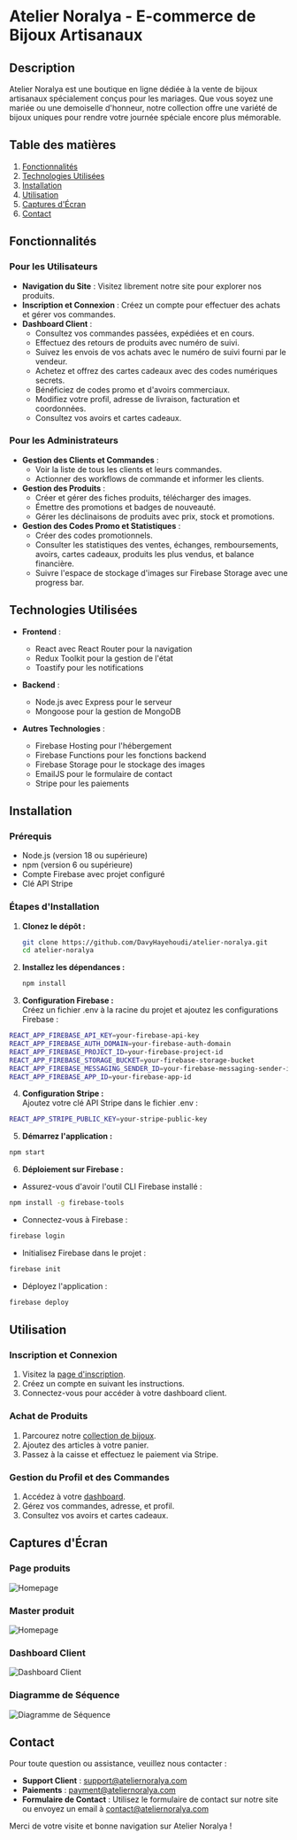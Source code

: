 # Atelier Noralya - E-commerce de Bijoux Artisanaux

## Description

Atelier Noralya est une boutique en ligne dédiée à la vente de bijoux artisanaux spécialement conçus pour les mariages. Que vous soyez une mariée ou une demoiselle d'honneur, notre collection offre une variété de bijoux uniques pour rendre votre journée spéciale encore plus mémorable.

## Table des matières

1. [Fonctionnalités](#fonctionnalités)
2. [Technologies Utilisées](#technologies-utilisées)
3. [Installation](#installation)
4. [Utilisation](#utilisation)
5. [Captures d'Écran](#captures-décran)
6. [Contact](#contact)

## Fonctionnalités

### Pour les Utilisateurs

- **Navigation du Site** : Visitez librement notre site pour explorer nos produits.
- **Inscription et Connexion** : Créez un compte pour effectuer des achats et gérer vos commandes.
- **Dashboard Client** :
  - Consultez vos commandes passées, expédiées et en cours.
  - Effectuez des retours de produits avec numéro de suivi.
  - Suivez les envois de vos achats avec le numéro de suivi fourni par le vendeur.
  - Achetez et offrez des cartes cadeaux avec des codes numériques secrets.
  - Bénéficiez de codes promo et d'avoirs commerciaux.
  - Modifiez votre profil, adresse de livraison, facturation et coordonnées.
  - Consultez vos avoirs et cartes cadeaux.

### Pour les Administrateurs

- **Gestion des Clients et Commandes** :
  - Voir la liste de tous les clients et leurs commandes.
  - Actionner des workflows de commande et informer les clients.
- **Gestion des Produits** :
  - Créer et gérer des fiches produits, télécharger des images.
  - Émettre des promotions et badges de nouveauté.
  - Gérer les déclinaisons de produits avec prix, stock et promotions.
- **Gestion des Codes Promo et Statistiques** :
  - Créer des codes promotionnels.
  - Consulter les statistiques des ventes, échanges, remboursements, avoirs, cartes cadeaux, produits les plus vendus, et balance financière.
  - Suivre l'espace de stockage d'images sur Firebase Storage avec une progress bar.

## Technologies Utilisées

- **Frontend** :
  - React avec React Router pour la navigation
  - Redux Toolkit pour la gestion de l'état
  - Toastify pour les notifications

- **Backend** :
  - Node.js avec Express pour le serveur
  - Mongoose pour la gestion de MongoDB

- **Autres Technologies** :
  - Firebase Hosting pour l'hébergement
  - Firebase Functions pour les fonctions backend
  - Firebase Storage pour le stockage des images
  - EmailJS pour le formulaire de contact
  - Stripe pour les paiements

## Installation

### Prérequis

- Node.js (version 18 ou supérieure)
- npm (version 6 ou supérieure)
- Compte Firebase avec projet configuré
- Clé API Stripe

### Étapes d'Installation

1. **Clonez le dépôt :**
   ```bash
   git clone https://github.com/DavyHayehoudi/atelier-noralya.git
   cd atelier-noralya

2. **Installez les dépendances :**
   ```bash
   npm install
3. **Configuration Firebase :**  
Créez un fichier .env à la racine du projet et ajoutez les configurations Firebase :  
  ```bash 
REACT_APP_FIREBASE_API_KEY=your-firebase-api-key 
REACT_APP_FIREBASE_AUTH_DOMAIN=your-firebase-auth-domain
REACT_APP_FIREBASE_PROJECT_ID=your-firebase-project-id
REACT_APP_FIREBASE_STORAGE_BUCKET=your-firebase-storage-bucket
REACT_APP_FIREBASE_MESSAGING_SENDER_ID=your-firebase-messaging-sender-id
REACT_APP_FIREBASE_APP_ID=your-firebase-app-id 
```

4. **Configuration Stripe :**  
Ajoutez votre clé API Stripe dans le fichier .env :
```bash
REACT_APP_STRIPE_PUBLIC_KEY=your-stripe-public-key
```

5. **Démarrez l'application :**  
```bash 
npm start
```

6. **Déploiement sur Firebase :**  
- Assurez-vous d'avoir l'outil CLI Firebase installé :
```bash
npm install -g firebase-tools
```
- Connectez-vous à Firebase :
```bash
firebase login
```
- Initialisez Firebase dans le projet :
```bash
firebase init
```
- Déployez l'application :
```bash
firebase deploy
```

## Utilisation

### Inscription et Connexion

1. Visitez la [page d'inscription](https://noralyapreprod.web.app/account/register).
2. Créez un compte en suivant les instructions.
3. Connectez-vous pour accéder à votre dashboard client.

### Achat de Produits

1. Parcourez notre [collection de bijoux](https://noralyapreprod.web.app/menu-tab-collections).
2. Ajoutez des articles à votre panier.
3. Passez à la caisse et effectuez le paiement via Stripe.

### Gestion du Profil et des Commandes

1. Accédez à votre [dashboard](https://noralyapreprod.web.app/account).
2. Gérez vos commandes, adresse, et profil.
3. Consultez vos avoirs et cartes cadeaux.

## Captures d'Écran

### Page produits
![Homepage](client/public/screenshot1-readME.png)

### Master produit
![Homepage](client/public/screenshot2-readME.png)

### Dashboard Client
![Dashboard Client](client/public/screenshot4-readME.png)

### Diagramme de Séquence
![Diagramme de Séquence](client/public/screenshot3-readME.png)

## Contact

Pour toute question ou assistance, veuillez nous contacter :

- **Support Client** : [support@ateliernoralya.com](mailto:support@ateliernoralya.com)
- **Paiements** : [payment@ateliernoralya.com](mailto:payment@ateliernoralya.com)
- **Formulaire de Contact** : Utilisez le formulaire de contact sur notre site ou envoyez un email à [contact@ateliernoralya.com](mailto:contact@ateliernoralya.com)

Merci de votre visite et bonne navigation sur Atelier Noralya !
